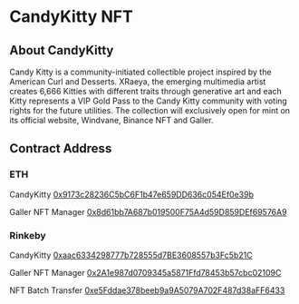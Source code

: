 # CandyKitty NFT

## About CandyKitty
Candy Kitty is a community-initiated collectible project inspired by the American Curl and Desserts. XRaeya, the emerging multimedia artist creates 6,666 Kitties with different traits through generative art and each Kitty represents a VIP Gold Pass to the Candy Kitty community with voting rights for the future utilities. The collection will exclusively open for mint on its official website, Windvane, Binance NFT and Galler.

## Contract Address

### ETH
CandyKitty [0x9173c28236C5bC6F1b47e659DD636c054Ef0e39b](https://etherscan.io/address/0x9173c28236C5bC6F1b47e659DD636c054Ef0e39b)

Galler NFT Manager [0x8d61bb7A687b019500F75A4d59D859DEf69576A9](https://etherscan.io/address/0x8d61bb7A687b019500F75A4d59D859DEf69576A9)


### Rinkeby
CandyKitty [0xaac6334298777b728555d7BE3608557b3Fc5b21C](https://rinkeby.etherscan.io/address/0xaac6334298777b728555d7BE3608557b3Fc5b21C)

Galler NFT Manager [0x2A1e987d0709345a5871Ffd78453b57cbc02109C](https://rinkeby.etherscan.io/address/0x2a1e987d0709345a5871ffd78453b57cbc02109c)

NFT Batch Transfer [0xe5Fddae378beeb9a9A5079A702F487d38aFF6433](https://rinkeby.etherscan.io/address/0xe5fddae378beeb9a9a5079a702f487d38aff6433)